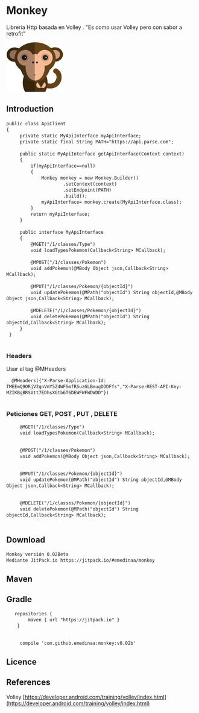 # Monkey
Librería Http basada en Volley . "Es como usar Volley pero con sabor a retrofit"

![Image of Monkey](monkey.png)

## Introduction

```
public class ApiClient 
{
     private static MyApiInterface myApiInterface;
     private static final String PATH="https://api.parse.com";
     
     public static MyApiInterface getApiInterface(Context context)
     {
         if(myApiInterface==null)
         {
             Monkey monkey = new Monkey.Builder()
                     .setContext(context)
                     .setEndpoint(PATH)
                     .build();
             myApiInterface= monkey.create(MyApiInterface.class);
         }
         return myApiInterface;
     }
     
     public interface MyApiInterface
     {
         @MGET("/1/classes/Type")
         void loadTypesPokemon(Callback<String> MCallback);
                 
         @MPOST("/1/classes/Pokemon")
         void addPokemon(@MBody Object json,Callback<String> MCallback);
         
         @MPUT("/1/classes/Pokemon/{objectId}")
         void updatePokemon(@MPath("objectId") String objectId,@MBody Object json,Callback<String> MCallback);
                 
         @MDELETE("/1/classes/Pokemon/{objectId}")
         void deletePokemon(@MPath("objectId") String objectId,Callback<String> MCallback);
     }
 }
 
```


### Headers 

Usar el tag @MHeaders
```
  @MHeaders({"X-Parse-Application-Id: TMEEmQ9ORjV2qnVmY5Z4WFSmfRSuzGLBmugDDDFfs","X-Parse-REST-API-Key: MZIKBgBRSVtt7EDhsXGtb6T6DEWFWFWDWDD"})
   
```

### Peticiones GET, POST , PUT , DELETE
```
     @MGET("/1/classes/Type")
     void loadTypesPokemon(Callback<String> MCallback);
   
```

```
     @MPOST("/1/classes/Pokemon")
     void addPokemon(@MBody Object json,Callback<String> MCallback);
   
```

```
     @MPUT("/1/classes/Pokemon/{objectId}")
     void updatePokemon(@MPath("objectId") String objectId,@MBody Object json,Callback<String> MCallback);
   
```

```
     @MDELETE("/1/classes/Pokemon/{objectId}")
     void deletePokemon(@MPath("objectId") String objectId,Callback<String> MCallback);
   
```

## Download

    Monkey versión 0.02Beta
    Mediante JitPack.io https://jitpack.io/#emedinaa/monkey
    
## Maven

## Gradle
```
   repositories {
        maven { url "https://jitpack.io" }
    }
   
```
```
     compile 'com.github.emedinaa:monkey:v0.02b'
```

## Licence

## References

Volley [https://developer.android.com/training/volley/index.html](https://developer.android.com/training/volley/index.html)
